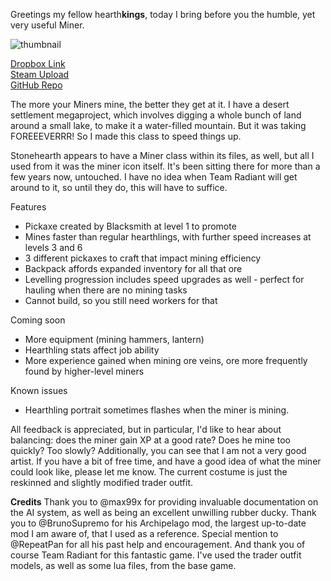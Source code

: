 Greetings my fellow hearth**kings**, today I bring before you the humble, yet very useful Miner.

![thumbnail](https://i.imgur.com/7yNTb7f.png)

[Dropbox Link](https://www.dropbox.com/s/g1mh5zlmtyp7kwf/miner_prof.smod?dl=0)  
[Steam Upload](https://steamcommunity.com/sharedfiles/filedetails/?id=1359741441)  
[GitHub Repo](https://github.com/Moai-/miner_prof)  

The more your Miners mine, the better they get at it. I have a desert settlement megaproject, which involves digging a whole bunch of land around a small lake, to make it a water-filled mountain. But it was taking FOREEEVERRR! So I made this class to speed things up.  

Stonehearth appears to have a Miner class within its files, as well, but all I used from it was the miner icon itself. It's been sitting there for more than a few years now, untouched. I have no idea when Team Radiant will get around to it, so until they do, this will have to suffice.  

Features

* Pickaxe created by Blacksmith at level 1 to promote
* Mines faster than regular hearthlings, with further speed increases at levels 3 and 6
* 3 different pickaxes to craft that impact mining efficiency
* Backpack affords expanded inventory for all that ore
* Levelling progression includes speed upgrades as well - perfect for hauling when there are no mining tasks
* Cannot build, so you still need workers for that

Coming soon
* More equipment (mining hammers, lantern)
* Hearthling stats affect job ability
* More experience gained when mining ore veins, ore more frequently found by higher-level miners

Known issues
* Hearthling portrait sometimes flashes when the miner is mining.

All feedback is appreciated, but in particular, I'd like to hear about balancing: does the miner gain XP at a good rate? Does he mine too quickly? Too slowly? Additionally, you can see that I am not a very good artist. If you have a bit of free time, and have a good idea of what the miner could look like, please let me know. The current costume is just the reskinned and slightly modified trader outfit.

**Credits**
Thank you to @max99x for providing invaluable documentation on the AI system, as well as being an excellent unwilling rubber ducky. Thank you to @BrunoSupremo for his Archipelago mod, the largest up-to-date mod I am aware of, that I used as a reference. Special mention to @RepeatPan for all his past help and encouragement. And thank you of course Team Radiant for this fantastic game. I've used the trader outfit models, as well as some lua files, from the base game.
